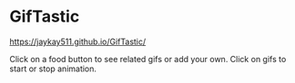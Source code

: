 # GifTastic

https://jaykay511.github.io/GifTastic/

Click on a food button to see related gifs or add your own. Click on gifs to start or stop animation.
